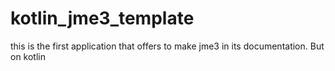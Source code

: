 # kotlin_jme3_template
this is the first application that offers to make jme3 in its documentation. But on kotlin
